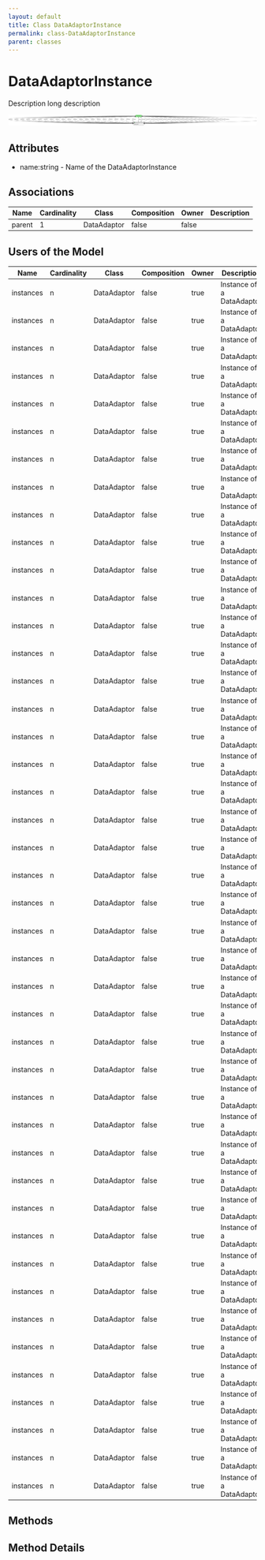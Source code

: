 ```yaml
---
layout: default
title: Class DataAdaptorInstance
permalink: class-DataAdaptorInstance
parent: classes
---
```


# DataAdaptorInstance

Description long description

![Logical Diagram](./logical.png)

## Attributes

* name:string - Name of the DataAdaptorInstance


## Associations

| Name | Cardinality | Class | Composition | Owner | Description |
| --- | --- | --- | --- | --- | --- |
| parent | 1 | DataAdaptor | false | false |  |


## Users of the Model

| Name | Cardinality | Class | Composition | Owner | Description |
| --- | --- | --- | --- | --- | --- |
| instances | n | DataAdaptor | false | true | Instance of a DataAdaptor |
| instances | n | DataAdaptor | false | true | Instance of a DataAdaptor |
| instances | n | DataAdaptor | false | true | Instance of a DataAdaptor |
| instances | n | DataAdaptor | false | true | Instance of a DataAdaptor |
| instances | n | DataAdaptor | false | true | Instance of a DataAdaptor |
| instances | n | DataAdaptor | false | true | Instance of a DataAdaptor |
| instances | n | DataAdaptor | false | true | Instance of a DataAdaptor |
| instances | n | DataAdaptor | false | true | Instance of a DataAdaptor |
| instances | n | DataAdaptor | false | true | Instance of a DataAdaptor |
| instances | n | DataAdaptor | false | true | Instance of a DataAdaptor |
| instances | n | DataAdaptor | false | true | Instance of a DataAdaptor |
| instances | n | DataAdaptor | false | true | Instance of a DataAdaptor |
| instances | n | DataAdaptor | false | true | Instance of a DataAdaptor |
| instances | n | DataAdaptor | false | true | Instance of a DataAdaptor |
| instances | n | DataAdaptor | false | true | Instance of a DataAdaptor |
| instances | n | DataAdaptor | false | true | Instance of a DataAdaptor |
| instances | n | DataAdaptor | false | true | Instance of a DataAdaptor |
| instances | n | DataAdaptor | false | true | Instance of a DataAdaptor |
| instances | n | DataAdaptor | false | true | Instance of a DataAdaptor |
| instances | n | DataAdaptor | false | true | Instance of a DataAdaptor |
| instances | n | DataAdaptor | false | true | Instance of a DataAdaptor |
| instances | n | DataAdaptor | false | true | Instance of a DataAdaptor |
| instances | n | DataAdaptor | false | true | Instance of a DataAdaptor |
| instances | n | DataAdaptor | false | true | Instance of a DataAdaptor |
| instances | n | DataAdaptor | false | true | Instance of a DataAdaptor |
| instances | n | DataAdaptor | false | true | Instance of a DataAdaptor |
| instances | n | DataAdaptor | false | true | Instance of a DataAdaptor |
| instances | n | DataAdaptor | false | true | Instance of a DataAdaptor |
| instances | n | DataAdaptor | false | true | Instance of a DataAdaptor |
| instances | n | DataAdaptor | false | true | Instance of a DataAdaptor |
| instances | n | DataAdaptor | false | true | Instance of a DataAdaptor |
| instances | n | DataAdaptor | false | true | Instance of a DataAdaptor |
| instances | n | DataAdaptor | false | true | Instance of a DataAdaptor |
| instances | n | DataAdaptor | false | true | Instance of a DataAdaptor |
| instances | n | DataAdaptor | false | true | Instance of a DataAdaptor |
| instances | n | DataAdaptor | false | true | Instance of a DataAdaptor |
| instances | n | DataAdaptor | false | true | Instance of a DataAdaptor |
| instances | n | DataAdaptor | false | true | Instance of a DataAdaptor |
| instances | n | DataAdaptor | false | true | Instance of a DataAdaptor |
| instances | n | DataAdaptor | false | true | Instance of a DataAdaptor |
| instances | n | DataAdaptor | false | true | Instance of a DataAdaptor |
| instances | n | DataAdaptor | false | true | Instance of a DataAdaptor |
| instances | n | DataAdaptor | false | true | Instance of a DataAdaptor |
| instances | n | DataAdaptor | false | true | Instance of a DataAdaptor |





## Methods


<h2>Method Details</h2>
    

